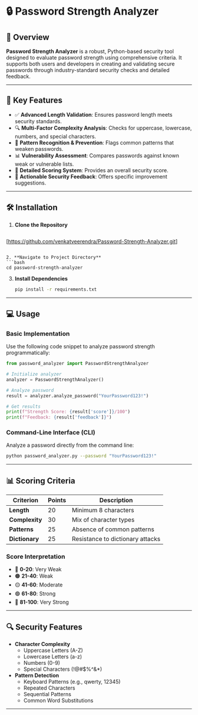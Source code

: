 # 🔒 Password Strength Analyzer

## 📖 Overview
**Password Strength Analyzer** is a robust, Python-based security tool designed to evaluate password strength using comprehensive criteria. It supports both users and developers in creating and validating secure passwords through industry-standard security checks and detailed feedback.

---

## 🌟 Key Features
- ✅ **Advanced Length Validation**: Ensures password length meets security standards.
- 🔍 **Multi-Factor Complexity Analysis**: Checks for uppercase, lowercase, numbers, and special characters.
- 🚫 **Pattern Recognition & Prevention**: Flags common patterns that weaken passwords.
- 📊 **Vulnerability Assessment**: Compares passwords against known weak or vulnerable lists.
- 💯 **Detailed Scoring System**: Provides an overall security score.
- 📝 **Actionable Security Feedback**: Offers specific improvement suggestions.

---

## 🛠️ Installation

1. **Clone the Repository**
   ```bash
  [https://github.com/venkatveerendra/Password-Strength-Analyzer.git]
   ```

2. **Navigate to Project Directory**
   ```bash
   cd password-strength-analyzer
   ```

3. **Install Dependencies**
   ```bash
   pip install -r requirements.txt
   ```

---

## 💻 Usage

### Basic Implementation
Use the following code snippet to analyze password strength programmatically:
```python
from password_analyzer import PasswordStrengthAnalyzer

# Initialize analyzer
analyzer = PasswordStrengthAnalyzer()

# Analyze password
result = analyzer.analyze_password("YourPassword123!")

# Get results
print(f"Strength Score: {result['score']}/100")
print(f"Feedback: {result['feedback']}")
```

### Command-Line Interface (CLI)
Analyze a password directly from the command line:
```bash
python password_analyzer.py --password "YourPassword123!"
```

---

## 📊 Scoring Criteria

| Criterion       | Points | Description                           |
|-----------------|--------|---------------------------------------|
| **Length**      | 20     | Minimum 8 characters                 |
| **Complexity**  | 30     | Mix of character types               |
| **Patterns**    | 25     | Absence of common patterns           |
| **Dictionary**  | 25     | Resistance to dictionary attacks     |

### Score Interpretation
- 🔴 **0-20**: Very Weak
- 🟠 **21-40**: Weak
- 🟡 **41-60**: Moderate
- 🟢 **61-80**: Strong
- 🔵 **81-100**: Very Strong

---

## 🔍 Security Features

- **Character Complexity**
  - Uppercase Letters (A-Z)
  - Lowercase Letters (a-z)
  - Numbers (0-9)
  - Special Characters (!@#$%^&*)
- **Pattern Detection**
  - Keyboard Patterns (e.g., qwerty, 12345)
  - Repeated Characters
  - Sequential Patterns
  - Common Word Substitutions

---

